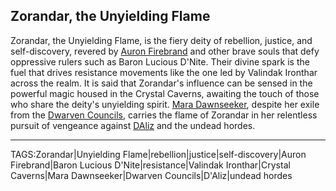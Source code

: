 ## Zorandar, the Unyielding Flame

Zorandar, the Unyielding Flame, is the fiery deity of rebellion, justice, and self-discovery, revered by [Auron Firebrand](../People/Auron%20Firebrand.md) and other brave souls that defy oppressive rulers such as Baron Lucious D'Nite. Their divine spark is the fuel that drives resistance movements like the one led by Valindak Ironthar across the realm. It is said that Zorandar's influence can be sensed in the powerful magic housed in the Crystal Caverns, awaiting the touch of those who share the deity's unyielding spirit. [Mara Dawnseeker](../People/Mara%20Dawnseeker.md), despite her exile from the [Dwarven Councils](Dwarven%20Councils.md), carries the flame of Zorandar in her relentless pursuit of vengeance against [DAliz](../People/DAliz.md) and the undead hordes.


---

TAGS:Zorandar|Unyielding Flame|rebellion|justice|self-discovery|Auron Firebrand|Baron Lucious D'Nite|resistance|Valindak Ironthar|Crystal Caverns|Mara Dawnseeker|Dwarven Councils|D'Aliz|undead hordes
